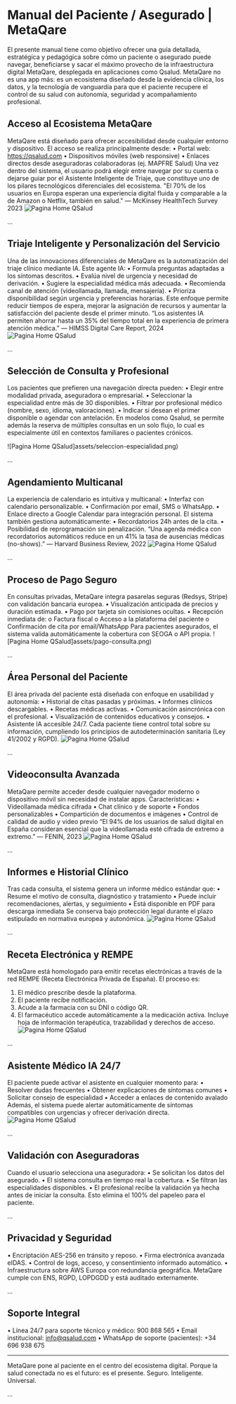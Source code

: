 # Manual del Paciente / Asegurado | MetaQare

El presente manual tiene como objetivo ofrecer una guía detallada, estratégica y pedagógica sobre cómo un paciente o asegurado puede navegar, beneficiarse y sacar el máximo provecho de la infraestructura digital MetaQare, desplegada en aplicaciones como Qsalud. MetaQare no es una app más: es un ecosistema diseñado desde la evidencia clínica, los datos, y la tecnología de vanguardia para que el paciente recupere el control de su salud con autonomía, seguridad y acompañamiento profesional.

## Acceso al Ecosistema MetaQare

MetaQare está diseñado para ofrecer accesibilidad desde cualquier entorno y dispositivo. El acceso se realiza principalmente desde:
•	Portal web: https://qsalud.com
•	Dispositivos móviles (web responsive)
•	Enlaces directos desde aseguradoras colaboradoras (ej. MAPFRE Salud)
Una vez dentro del sistema, el usuario podrá elegir entre navegar por su cuenta o dejarse guiar por el Asistente Inteligente de Triaje, que constituye uno de los pilares tecnológicos diferenciales del ecosistema.
"El 70% de los usuarios en Europa esperan una experiencia digital fluida y comparable a la de Amazon o Netflix, también en salud." — McKinsey HealthTech Survey 2023
![Pagina Home QSalud](assets/home-qsalud.png)

...

## Triaje Inteligente y Personalización del Servicio

Una de las innovaciones diferenciales de MetaQare es la automatización del triaje clínico mediante IA. Este agente IA:
•	Formula preguntas adaptadas a los síntomas descritos.
•	Evalúa nivel de urgencia y necesidad de derivación.
•	Sugiere la especialidad médica más adecuada.
•	Recomienda canal de atención (videollamada, llamada, mensajería).
•	Prioriza disponibilidad según urgencia y preferencias horarias.
Este enfoque permite reducir tiempos de espera, mejorar la asignación de recursos y aumentar la satisfacción del paciente desde el primer minuto.
“Los asistentes IA permiten ahorrar hasta un 35% del tiempo total en la experiencia de primera atención médica.” — HIMSS Digital Care Report, 2024
![Pagina Home QSalud](assets/asistente-triaje.png)
 
...

## Selección de Consulta y Profesional

Los pacientes que prefieren una navegación directa pueden:
•	Elegir entre modalidad privada, aseguradora o empresarial.
•	Seleccionar la especialidad entre más de 30 disponibles.
•	Filtrar por profesional médico (nombre, sexo, idioma, valoraciones).
•	Indicar si desean el primer disponible o agendar con antelación.
En modelos como Qsalud, se permite además la reserva de múltiples consultas en un solo flujo, lo cual es especialmente útil en contextos familiares o pacientes crónicos.

![Pagina Home QSalud]assets/seleccion-especialidad.png)

...

## Agendamiento Multicanal

La experiencia de calendario es intuitiva y multicanal:
•	Interfaz con calendario personalizable.
•	Confirmación por email, SMS o WhatsApp.
•	Enlace directo a Google Calendar para integración personal.
El sistema también gestiona automáticamente:
•	Recordatorios 24h antes de la cita.
•	Posibilidad de reprogramación sin penalización.
“Una agenda médica con recordatorios automáticos reduce en un 41% la tasa de ausencias médicas (no-shows).” — Harvard Business Review, 2022
![Pagina Home QSalud](assets/calendario-citas.png)

...

## Proceso de Pago Seguro

En consultas privadas, MetaQare integra pasarelas seguras (Redsys, Stripe) con validación bancaria europea.
•	Visualización anticipada de precios y duración estimada.
•	Pago por tarjeta sin comisiones ocultas.
•	Recepción inmediata de:
o	Factura fiscal
o	Acceso a la plataforma del paciente
o	Confirmación de cita por email/WhatsApp
Para pacientes asegurados, el sistema valida automáticamente la cobertura con SEOGA o API propia.
![Pagina Home QSalud]assets/pago-consulta.png)

...

## Área Personal del Paciente

El área privada del paciente está diseñada con enfoque en usabilidad y autonomía:
•	Historial de citas pasadas y próximas.
•	Informes clínicos descargables.
•	Recetas médicas activas.
•	Comunicación asincrónica con el profesional.
•	Visualización de contenidos educativos y consejos.
•	Asistente IA accesible 24/7.
Cada paciente tiene control total sobre su información, cumpliendo los principios de autodeterminación sanitaria (Ley 41/2002 y RGPD).
![Pagina Home QSalud](assets/area-paciente.png)

...

## Videoconsulta Avanzada

MetaQare permite acceder desde cualquier navegador moderno o dispositivo móvil sin necesidad de instalar apps.
Características:
•	Videollamada médica cifrada
•	Chat clínico y de soporte
•	Fondos personalizables
•	Compartición de documentos e imágenes
•	Control de calidad de audio y video previo
“El 94% de los usuarios de salud digital en España consideran esencial que la videollamada esté cifrada de extremo a extremo.” — FENIN, 2023
![Pagina Home QSalud](assets/videoconsulta-activa.png)

...

## Informes e Historial Clínico

Tras cada consulta, el sistema genera un informe médico estándar que:
•	Resume el motivo de consulta, diagnóstico y tratamiento
•	Puede incluir recomendaciones, alertas, y seguimiento
•	Está disponible en PDF para descarga inmediata
Se conserva bajo protección legal durante el plazo estipulado en normativa europea y autonómica.
![Pagina Home QSalud](assets/informe-medico.png)

...

## Receta Electrónica y REMPE

MetaQare está homologado para emitir recetas electrónicas a través de la red REMPE (Receta Electrónica Privada de España). El proceso es:
1.	El médico prescribe desde la plataforma.
2.	El paciente recibe notificación.
3.	Acude a la farmacia con su DNI o código QR.
4.	El farmacéutico accede automáticamente a la medicación activa.
Incluye hoja de información terapéutica, trazabilidad y derechos de acceso.
![Pagina Home QSalud](assets/receta-rempe.png)

...

## Asistente Médico IA 24/7

El paciente puede activar el asistente en cualquier momento para:
•	Resolver dudas frecuentes
•	Obtener explicaciones de síntomas comunes
•	Solicitar consejo de especialidad
•	Acceder a enlaces de contenido avalado
Además, el sistema puede alertar automáticamente de síntomas compatibles con urgencias y ofrecer derivación directa.
![Pagina Home QSalud](assets/asistente-sintomas.png)

...

## Validación con Aseguradoras

Cuando el usuario selecciona una aseguradora:
•	Se solicitan los datos del asegurado.
•	El sistema consulta en tiempo real la cobertura.
•	Se filtran las especialidades disponibles.
•	El profesional recibe la validación ya hecha antes de iniciar la consulta.
Esto elimina el 100% del papeleo para el paciente.

...

## Privacidad y Seguridad

•	Encriptación AES-256 en tránsito y reposo.
•	Firma electrónica avanzada eIDAS.
•	Control de logs, acceso, y consentimiento informado automático.
•	Infraestructura sobre AWS Europa con redundancia geográfica.
MetaQare cumple con ENS, RGPD, LOPDGDD y está auditado externamente.

...

## Soporte Integral

•	Línea 24/7 para soporte técnico y médico: 900 868 565
•	Email institucional: info@qsalud.com
•	WhatsApp de soporte (pacientes): +34 696 938 675
________________________________________
MetaQare pone al paciente en el centro del ecosistema digital. Porque la salud conectada no es el futuro: es el presente. Seguro. Inteligente. Universal.

...
